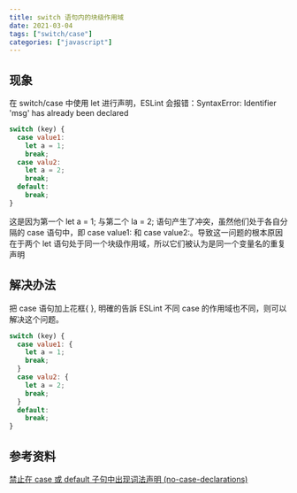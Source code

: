 ```yaml
---
title: switch 语句内的块级作用域
date: 2021-03-04
tags: ["switch/case"]
categories: ["javascript"]
---
```


## 现象

在 switch/case 中使用 let 进行声明，ESLint 会报错：SyntaxError: Identifier 'msg' has already been declared

```javascript
switch (key) {
  case value1:
    let a = 1;
    break;
  case valu2:
    let a = 2;
    break;
  default:
    break;
}
```

这是因为第一个 let a = 1; 与第二个 la = 2; 语句产生了冲突，虽然他们处于各自分隔的 case 语句中，即 case value1: 和 case value2:。导致这一问题的根本原因在于两个 let 语句处于同一个块级作用域，所以它们被认为是同一个变量名的重复声明

## 解决办法

把 case 语句加上花框{ }, 明確的告訴 ESLint 不同 case 的作用域也不同，则可以解决这个问题。

```javascript
switch (key) {
  case value1: {
    let a = 1;
    break;
  }
  case valu2: {
    let a = 2;
    break;
  }
  default:
    break;
}
```

## 参考资料

[禁止在 case 或 default 子句中出现词法声明 (no-case-declarations)
](https://cn.eslint.org/docs/rules/no-case-declarations)
